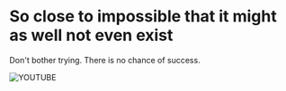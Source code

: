 # So close to impossible that it might as well not even exist

Don't bother trying. There is no chance of success.

![YOUTUBE](https://youtu.be/VKhpE-oNoGY)
